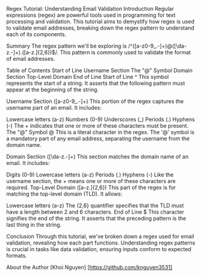 Regex Tutorial: Understanding Email Validation
Introduction
Regular expressions (regex) are powerful tools used in programming for text processing and validation. This tutorial aims to demystify how regex is used to validate email addresses, breaking down the regex pattern to understand each of its components.

Summary
The regex pattern we'll be exploring is /^([a-z0-9_\.-]+)@([\da-z\.-]+)\.([a-z\.]{2,6})$/. This pattern is commonly used to validate the format of email addresses.

Table of Contents
Start of Line
Username Section
The "@" Symbol
Domain Section
Top-Level Domain
End of Line
Start of Line
^
This symbol represents the start of a string. It asserts that the following pattern must appear at the beginning of the string.

Username Section
([a-z0-9_\.-]+)
This portion of the regex captures the username part of an email. It includes:

Lowercase letters (a-z)
Numbers (0-9)
Underscores (_)
Periods (.)
Hyphens (-)
The + indicates that one or more of these characters must be present.
The "@" Symbol
@
This is a literal character in the regex. The '@' symbol is a mandatory part of any email address, separating the username from the domain name.

Domain Section
([\da-z\.-]+)
This section matches the domain name of an email. It includes:

Digits (0-9)
Lowercase letters (a-z)
Periods (.)
Hyphens (-)
Like the username section, the + means one or more of these characters are required.
Top-Level Domain
([a-z\.]{2,6})
This part of the regex is for matching the top-level domain (TLD). It allows:

Lowercase letters (a-z)
The {2,6} quantifier specifies that the TLD must have a length between 2 and 6 characters.
End of Line
$
This character signifies the end of the string. It asserts that the preceding pattern is the last thing in the string.

Conclusion
Through this tutorial, we've broken down a regex used for email validation, revealing how each part functions. Understanding regex patterns is crucial in tasks like data validation, ensuring inputs conform to expected formats.

About the Author
[Khoi Nguyen]
[https://github.com/knguyen3531]

